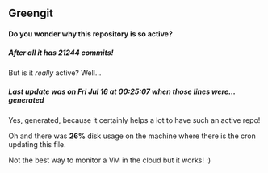 ## Greengit

#### Do you wonder why this repository is so active?

##### After all it has 21244 commits!

But is it *really* active? Well...

##### Last update was on Fri Jul 16 at 00:25:07 when those lines were... generated

Yes, generated, because it certainly helps a lot to have such an active repo!

Oh and there was **26%** disk usage on the machine
where there is the cron updating this file.

Not the best way to monitor a VM in the cloud but it works! :)
